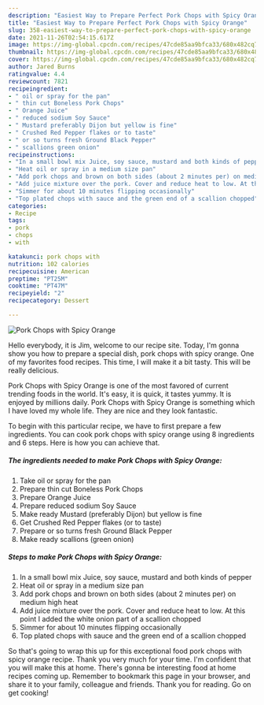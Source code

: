 ```yaml
---
description: "Easiest Way to Prepare Perfect Pork Chops with Spicy Orange"
title: "Easiest Way to Prepare Perfect Pork Chops with Spicy Orange"
slug: 358-easiest-way-to-prepare-perfect-pork-chops-with-spicy-orange
date: 2021-11-26T02:54:15.617Z
image: https://img-global.cpcdn.com/recipes/47cde85aa9bfca33/680x482cq70/pork-chops-with-spicy-orange-recipe-main-photo.jpg
thumbnail: https://img-global.cpcdn.com/recipes/47cde85aa9bfca33/680x482cq70/pork-chops-with-spicy-orange-recipe-main-photo.jpg
cover: https://img-global.cpcdn.com/recipes/47cde85aa9bfca33/680x482cq70/pork-chops-with-spicy-orange-recipe-main-photo.jpg
author: Jared Burns
ratingvalue: 4.4
reviewcount: 7821
recipeingredient:
- " oil or spray for the pan"
- " thin cut Boneless Pork Chops"
- " Orange Juice"
- " reduced sodium Soy Sauce"
- " Mustard preferably Dijon but yellow is fine"
- " Crushed Red Pepper flakes or to taste"
- " or so turns fresh Ground Black Pepper"
- " scallions green onion"
recipeinstructions:
- "In a small bowl mix Juice, soy sauce, mustard and both kinds of pepper"
- "Heat oil or spray in a medium size pan"
- "Add pork chops and brown on both sides (about 2 minutes per) on medium high heat"
- "Add juice mixture over the pork. Cover and reduce heat to low. At this point I added the white onion part of a scallion chopped"
- "Simmer for about 10 minutes flipping occasionally"
- "Top plated chops with sauce and the green end of a scallion chopped"
categories:
- Recipe
tags:
- pork
- chops
- with

katakunci: pork chops with 
nutrition: 102 calories
recipecuisine: American
preptime: "PT25M"
cooktime: "PT47M"
recipeyield: "2"
recipecategory: Dessert

---
```



![Pork Chops with Spicy Orange](https://img-global.cpcdn.com/recipes/47cde85aa9bfca33/680x482cq70/pork-chops-with-spicy-orange-recipe-main-photo.jpg)

Hello everybody, it is Jim, welcome to our recipe site. Today, I'm gonna show you how to prepare a special dish, pork chops with spicy orange. One of my favorites food recipes. This time, I will make it a bit tasty. This will be really delicious.

Pork Chops with Spicy Orange is one of the most favored of current trending foods in the world. It's easy, it is quick, it tastes yummy. It is enjoyed by millions daily. Pork Chops with Spicy Orange is something which I have loved my whole life. They are nice and they look fantastic.




To begin with this particular recipe, we have to first prepare a few ingredients. You can cook pork chops with spicy orange using 8 ingredients and 6 steps. Here is how you can achieve that.

<!--inarticleads1-->

##### The ingredients needed to make Pork Chops with Spicy Orange:

1. Take  oil or spray for the pan
1. Prepare  thin cut Boneless Pork Chops
1. Prepare  Orange Juice
1. Prepare  reduced sodium Soy Sauce
1. Make ready  Mustard (preferably Dijon) but yellow is fine
1. Get  Crushed Red Pepper flakes (or to taste)
1. Prepare  or so turns fresh Ground Black Pepper
1. Make ready  scallions (green onion)




<!--inarticleads2-->

##### Steps to make Pork Chops with Spicy Orange:

1. In a small bowl mix Juice, soy sauce, mustard and both kinds of pepper
1. Heat oil or spray in a medium size pan
1. Add pork chops and brown on both sides (about 2 minutes per) on medium high heat
1. Add juice mixture over the pork. Cover and reduce heat to low. At this point I added the white onion part of a scallion chopped
1. Simmer for about 10 minutes flipping occasionally
1. Top plated chops with sauce and the green end of a scallion chopped




So that's going to wrap this up for this exceptional food pork chops with spicy orange recipe. Thank you very much for your time. I'm confident that you will make this at home. There's gonna be interesting food at home recipes coming up. Remember to bookmark this page in your browser, and share it to your family, colleague and friends. Thank you for reading. Go on get cooking!
